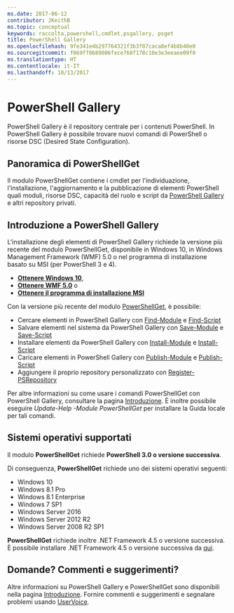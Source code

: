 ```yaml
---
ms.date: 2017-06-12
contributor: JKeithB
ms.topic: conceptual
keywords: raccolta,powershell,cmdlet,psgallery, psget
title: PowerShell Gallery
ms.openlocfilehash: 9fe341e4b297764321f3b3f07caca8ef4b8b40e0
ms.sourcegitcommit: f069ff0689006fece768f178c10e3e3eeaee09f0
ms.translationtype: HT
ms.contentlocale: it-IT
ms.lasthandoff: 10/13/2017
---
```

# <a name="the-powershell-gallery"></a>PowerShell Gallery

PowerShell Gallery è il repository centrale per i contenuti PowerShell. In PowerShell Gallery è possibile trovare nuovi comandi di PowerShell o risorse DSC (Desired State Configuration).

## <a name="powershellget-overview"></a>Panoramica di PowerShellGet

Il modulo PowerShellGet contiene i cmdlet per l'individuazione, l'installazione, l'aggiornamento e la pubblicazione di elementi PowerShell quali moduli, risorse DSC, capacità del ruolo e script da [PowerShell Gallery](https://www.PowerShellGallery.com) e altri repository privati.

## <a name="getting-started-with-the-gallery"></a>Introduzione a PowerShell Gallery

L'installazione degli elementi di PowerShell Gallery richiede la versione più recente del modulo PowerShellGet, disponibile in Windows 10, in Windows Management Framework (WMF) 5.0 o nel programma di installazione basato su MSI (per PowerShell 3 e 4).

- [**Ottenere Windows 10**](http://go.microsoft.com/fwlink/?LinkID=624830&clcid=0x409),
- [**Ottenere WMF 5.0**](http://go.microsoft.com/fwlink/?LinkId=398175) o
- [**Ottenere il programma di installazione MSI**](http://go.microsoft.com/fwlink/?LinkID=746217&clcid=0x409)

Con la versione più recente del modulo [PowerShellGet](http://go.microsoft.com/fwlink/?LinkID=760387&clcid=0x409), è possibile:

-   Cercare elementi in PowerShell Gallery con [Find-Module](https://go.microsoft.com/fwlink/?LinkId=821658) e [Find-Script](https://go.microsoft.com/fwlink/?LinkId=822322)
-   Salvare elementi nel sistema da PowerShell Gallery con [Save-Module](https://go.microsoft.com/fwlink/?LinkId=821669) e [Save-Script](https://go.microsoft.com/fwlink/?LinkId=822334)
-   Installare elementi da PowerShell Gallery con [Install-Module](https://go.microsoft.com/fwlink/?LinkId=821663) e [Install-Script](https://go.microsoft.com/fwlink/?LinkId=822327)
-   Caricare elementi in PowerShell Gallery con [Publish-Module](https://go.microsoft.com/fwlink/?LinkId=821666) e [Publish-Script](https://go.microsoft.com/fwlink/?LinkId=822331)
-   Aggiungere il proprio repository personalizzato con [Register-PSRepository](https://go.microsoft.com/fwlink/?LinkId=821668)

Per altre informazioni su come usare i comandi PowerShellGet con PowerShell Gallery, consultare la pagina [Introduzione](psgallery/psgallery_gettingstarted.md). È inoltre possibile eseguire *Update-Help -Module PowerShellGet* per installare la Guida locale per tali comandi.

## <a name="supported-operating-systems"></a>Sistemi operativi supportati

Il modulo **PowerShellGet** richiede **PowerShell 3.0 o versione successiva**.

Di conseguenza, **PowerShellGet** richiede uno dei sistemi operativi seguenti:

- Windows 10
- Windows 8.1 Pro
- Windows 8.1 Enterprise
- Windows 7 SP1
- Windows Server 2016
- Windows Server 2012 R2
- Windows Server 2008 R2 SP1

**PowerShellGet** richiede inoltre .NET Framework 4.5 o versione successiva. È possibile installare .NET Framework 4.5 o versione successiva da [qui](https://msdn.microsoft.com/en-us/library/5a4x27ek.aspx).


## <a name="got-a-question-have-feedback"></a>Domande? Commenti e suggerimenti?

Altre informazioni su PowerShell Gallery e PowerShellGet sono disponibili nella pagina [Introduzione](psgallery/psgallery_gettingstarted.md). Fornire commenti e suggerimenti e segnalare problemi usando [UserVoice](http://windowsserver.uservoice.com/forums/301869-powershell).

